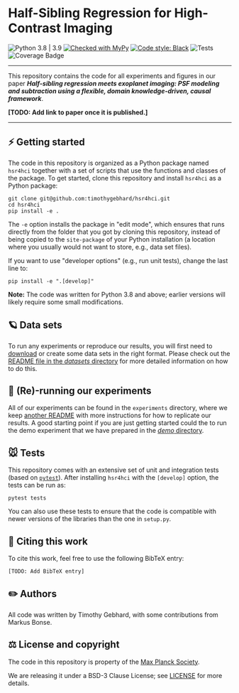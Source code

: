 # Half-Sibling Regression for High-Contrast Imaging

![Python 3.8 | 3.9](https://img.shields.io/badge/python-3.8_|_3.9-blue)
[![Checked with MyPy](https://img.shields.io/badge/mypy-checked-blue)](https://github.com/python/mypy)
[![Code style: Black](https://img.shields.io/badge/code%20style-black-000000.svg)](https://github.com/ambv/black)
![Tests](https://github.com/timothygebhard/hsr4hci/workflows/Tests/badge.svg?branch=master)
![Coverage Badge](https://img.shields.io/endpoint?url=https://gist.githubusercontent.com/timothygebhard/40d8bf48dcbaf33c99e8de35ad6161f2/raw/hsr4hci.json)

---

This repository contains the code for all experiments and figures in our paper ***Half-sibling regression meets exoplanet imaging: PSF modeling and subtraction using a flexible, domain knowledge-driven, causal framework***.

**[TODO: Add link to paper once it is published.]**

---

## ⚡ Getting started

The code in this repository is organized as a Python package named `hsr4hci` together with a set of scripts that use the functions and classes of the package.
To get started, clone this repository and install `hsr4hci` as a Python package:

```
git clone git@github.com:timothygebhard/hsr4hci.git
cd hsr4hci
pip install -e .
```

The `-e` option installs the package in "edit mode", which ensures that runs directly from the folder that you got by cloning this repository, instead of being copied to the `site-package` of your Python installation (a location where you usually would not want to store, e.g., data set files).

If you want to use "developer options" (e.g., run unit tests), change the last line to:

```
pip install -e ".[develop]"
```

**Note:** The code was written for Python 3.8 and above; earlier versions will likely require some small modifications.


## 🪐 Data sets

To run any experiments or reproduce our results, you will first need to [download](https://doi.org/10.17617/3.LACYPN) or create some data sets in the right format.
Please check out the [README file in the *datasets* directory](https://github.com/timothygebhard/hsr4hci/tree/master/datasets) for more detailed information on how to do this.


## 🧪 (Re)-running our experiments

All of our experiments can be found in the `experiments` directory, where we keep [another README](https://github.com/timothygebhard/hsr4hci/tree/master/experiments) with more instructions for how to replicate our results.
A good starting point if you are just getting started could the to run the demo experiment that we have prepared in the [*demo* directory](https://github.com/timothygebhard/hsr4hci/tree/master/experiments/demo).

## 🐭 Tests

This repository comes with an extensive set of unit and integration tests (based on [`pytest`](https://pytest.org)). 
After installing `hsr4hci` with the `[develop]` option, the tests can be run as:

```
pytest tests
```

You can also use these tests to ensure that the code is compatible with newer versions of the libraries than the one in `setup.py`.


## 📜 Citing this work

To cite this work, feel free to use the following BibTeX entry:

```
[TODO: Add BibTeX entry]
```


## ✏️ Authors

All code was written by Timothy Gebhard, with some contributions from Markus Bonse.


## ⚖️ License and copyright

The code in this repository is property of the [Max Planck Society](https://www.mpg.de/en).

We are releasing it under a BSD-3 Clause License; see [LICENSE](https://github.com/timothygebhard/hsr4hci/blob/master/LICENSE) for more details.
